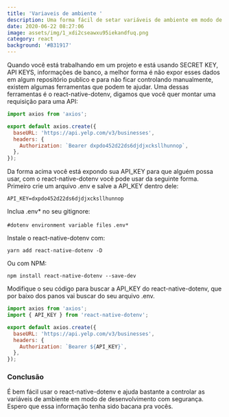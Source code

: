 ```yaml
---
title: 'Variaveis de ambiente '
description: Uma forma fácil de setar variáveis de ambiente em modo de desenvolvimento.
date: 2020-06-22 08:27:06
image: assets/img/1_xdi2cseawxu95iekandfuq.png
category: react
background: '#B31917'
---
```


Quando você está trabalhando em um projeto e está usando SECRET KEY, API KEYS, informações de banco, a melhor forma é não expor esses dados em algum repositório publico e para não ficar controlando manualmente, existem algumas ferramentas que podem te ajudar. Uma dessas ferramentas é o react-native-dotenv, digamos que você quer montar uma requisição para uma API:

```jsx
import axios from 'axios';

export default axios.create({
  baseURL: 'https://api.yelp.com/v3/businesses',
  headers: {
    Authorization: `Bearer dxpdo452d22ds6djdjxcksllhunnop`,
  },
});
```

Da forma acima você está expondo sua API_KEY para que alguém possa usar, com o react-native-dotenv você pode usar da seguinte forma. Primeiro crie um arquivo .env e salve a API_KEY dentro dele:

`API_KEY=dxpdo452d22ds6djdjxcksllhunnop`

Inclua .env\* no seu gitignore:

`#dotenv environment variable files`
`.env*`

Instale o react-native-dotenv com:

```text
yarn add react-native-dotenv -D
```

Ou com NPM:

```text
npm install react-native-dotenv --save-dev
```

Modifique o seu código para buscar a API_KEY do react-native-dotenv, que por baixo dos panos vai buscar do seu arquivo .env.

```jsx
import axios from 'axios';
import { API_KEY } from 'react-native-dotenv';

export default axios.create({
  baseURL: 'https://api.yelp.com/v3/businesses',
  headers: {
    Authorization: `Bearer ${API_KEY}`,
  },
});
```

### Conclusão

É bem fácil usar o react-native-dotenv e ajuda bastante a controlar as variáveis de ambiente em modo de desenvolvimento com segurança.
Espero que essa informação tenha sido bacana pra vocês.
